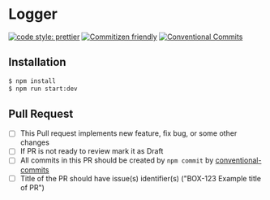 # Logger

[![code style: prettier](https://img.shields.io/badge/code_style-prettier-ff69b4.svg)](http://prettier.io) [![Commitizen friendly](https://img.shields.io/badge/commitizen-friendly-brightgreen.svg)](http://commitizen.github.io/cz-cli/) [![Conventional Commits](https://img.shields.io/badge/Conventional%20Commits-1.0.0-yellow.svg)](https://conventionalcommits.org)

## Installation
```bash
$ npm install
$ npm run start:dev
```

## Pull Request

  - [ ] This Pull request implements new feature, fix bug, or some other changes
  - [ ] If PR is not ready to review mark it as Draft
  - [ ] All commits in this PR should be created by `npm commit` by [conventional-commits](https://www.conventionalcommits.org/en/v1.0.0/)
  - [ ] Title of the PR should have issue(s) identifier(s) ("BOX-123 Example title of PR")
